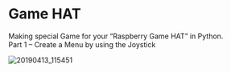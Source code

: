 <h1>Game HAT</h1>

Making special Game for your “Raspberry Game HAT” in Python.<br>
Part 1 – Create a Menu by using the  Joystick


![20190413_115451](https://user-images.githubusercontent.com/36192933/56084487-c7cdb100-5e33-11e9-81d2-d25ffdb3786c.jpg)
